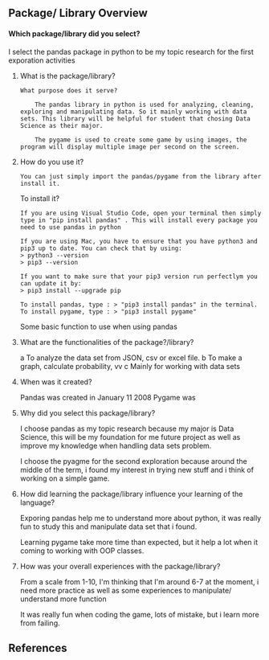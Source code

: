 ## Package/ Library Overview
#### Which package/library did you select?
I select the pandas package in python to be my topic research for the first exporation activities

1.  What is the package/library?

        What purpose does it serve?

            The pandas library in python is used for analyzing, cleaning, exploring and manipulating data. So it mainly working with data sets. This library will be helpful for student that chosing Data Science as their major.

            The pygame is used to create some game by using images, the program will display multiple image per second on the screen. 

2.  How do you use it?

        You can just simply import the pandas/pygame from the library after install it.

    To install it?

        If you are using Visual Studio Code, open your terminal then simply type in "pip install pandas" . This will install every package you need to use pandas in python

        If you are using Mac, you have to ensure that you have python3 and pip3 up to date. You can check that by using:
        > python3 --version
        > pip3 --version

        If you want to make sure that your pip3 version run perfectlym you can update it by:
        > pip3 install --upgrade pip
    
        To install pandas, type : > "pip3 install pandas" in the terminal. 
        To install pygame, type : > "pip3 install pygame"
    
    Some basic function to use when using pandas

        
        
3.  What are the functionalities of the package?/library?

    a  To analyze the data set from JSON, csv or excel file. 
    b  To make a graph, calculate probability, vv
    c  Mainly for working with data sets

4.  When was it created?

    Pandas was created in January 11 2008
    Pygame was

5.  Why did you select this package/library?

    I choose pandas as my topic research because my major is Data Science, this will be my foundation for me future project as well as improve my knowledge when handling data sets problem.

    I choose the pyagme for the second exploration because around the middle of the term, i found my interest in trying new stuff and i think of working on a simple game.

6.  How did learning the package/library influence your learning of the language?

    Exporing pandas help me to understand more about python, it was really fun to study this and manipulate data set that i found.

    Learning pygame take more time than expected, but it help a lot when it coming to working with OOP classes.


7.  How was your overall experiences with the package/library?

    From a scale from 1-10, I'm thinking that I'm around 6-7 at the moment, i need more practice as well as some experiences to manipulate/ understand more function

    It was really fun when coding the game, lots of mistake, but i learn more from failing. 

## References

